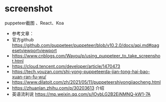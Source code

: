# screenshot
puppeteer截图 、React、Koa

- 参考文章：
- 官方github https://github.com/puppeteer/puppeteer/blob/v10.2.0/docs/api.md#pagesetviewportviewport
- https://www.cnblogs.com/Wayou/p/using_puppeteer_to_take_screenshot.html
- https://cloud.tencent.com/developer/article/1470473
- https://tech.youzan.com/shi-yong-puppeteerda-jian-tong-hai-bao-xuan-ran-fu-wu/
- https://www.dilatoit.com/zh/2021/05/11/puppeteershiyongjiaocheng.html
- https://zhuanlan.zhihu.com/p/30203613 介绍
- 英语流利说 https://mp.weixin.qq.com/s/IOybLG2B2EiNMNQ-kW1-7A
